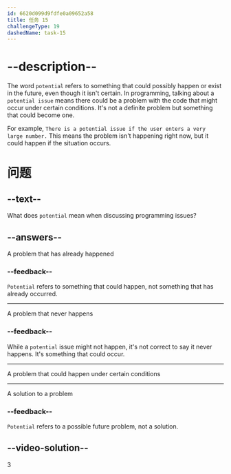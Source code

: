 ```yaml
---
id: 6620d099d9fdfe0a09652a58
title: 任务 15
challengeType: 19
dashedName: task-15
---
```


# --description--

The word `potential` refers to something that could possibly happen or exist in the future, even though it isn't certain. In programming, talking about a `potential issue` means there could be a problem with the code that might occur under certain conditions. It's not a definite problem but something that could become one.

For example, `There is a potential issue if the user enters a very large number.` This means the problem isn't happening right now, but it could happen if the situation occurs.

# 问题

## --text--

What does `potential` mean when discussing programming issues?

## --answers--

A problem that has already happened

### --feedback--

`Potential` refers to something that could happen, not something that has already occurred.

---

A problem that never happens

### --feedback--

While a `potential` issue might not happen, it's not correct to say it never happens. It's something that could occur.

---

A problem that could happen under certain conditions

---

A solution to a problem

### --feedback--

`Potential` refers to a possible future problem, not a solution.

## --video-solution--

3
